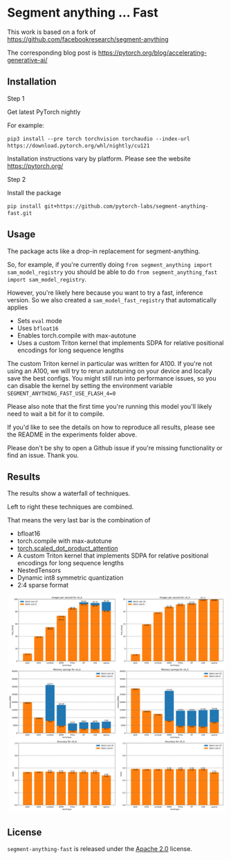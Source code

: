 # Segment anything ... Fast

This work is based on a fork of https://github.com/facebookresearch/segment-anything

The corresponding blog post is https://pytorch.org/blog/accelerating-generative-ai/


## Installation


Step 1

Get latest PyTorch nightly


For example:
```
pip3 install --pre torch torchvision torchaudio --index-url https://download.pytorch.org/whl/nightly/cu121
```

Installation instructions vary by platform. Please see the website https://pytorch.org/


Step 2

Install the package

```
pip install git+https://github.com/pytorch-labs/segment-anything-fast.git
```

## Usage

The package acts like a drop-in replacement for segment-anything.

So, for example, if you're currently doing `from segment_anything import sam_model_registry` you should be able to do `from segment_anything_fast import sam_model_registry`.

However, you're likely here because you want to try a fast, inference version. So we also created a `sam_model_fast_registry` that automatically applies
- Sets `eval` mode
- Uses `bfloat16`
- Enables torch.compile with max-autotune
- Uses a custom Triton kernel that implements SDPA for relative positional encodings for long sequence lengths

The custom Triton kernel in particular was written for A100. If you're not using an A100, we will try to rerun autotuning on your device and locally save the best configs.
You might still run into performance issues, so you can disable the kernel by setting the environment variable `SEGMENT_ANYTHING_FAST_USE_FLASH_4=0`

Please also note that the first time you're running this model you'll likely need to wait a bit for it to compile.

If you'd like to see the details on how to reproduce all results, please see the README in the experiments folder above.

Please don't be shy to open a Github issue if you're missing functionality or find an issue. Thank you.

## Results

The results show a waterfall of techniques.

Left to right these techniques are combined.

That means the very last bar is the combination of
- bfloat16
- torch.compile with max-autotune
- [torch.scaled_dot_product_attention](https://pytorch.org/docs/main/generated/torch.nn.functional.scaled_dot_product_attention.html)
- A custom Triton kernel that implements SDPA for relative positional encodings for long sequence lengths
- NestedTensors
- Dynamic int8 symmetric quantization
- 2:4 sparse format

![High level results](experiments/bar_chart.svg)

## License

`segment-anything-fast` is released under the [Apache 2.0](https://github.com/pytorch-labs/segment-anything-fast/main/LICENSE) license.
